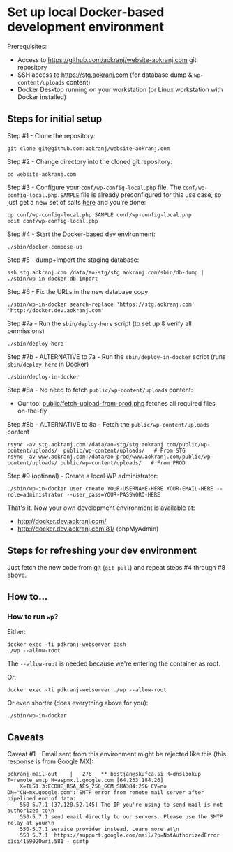 # Set up local Docker-based development environment

Prerequisites:
- Access to https://github.com/aokranj/website-aokranj.com git repository
- SSH access to https://stg.aokranj.com (for database dump & `wp-content/uploads` content)
- Docker Desktop running on your workstation (or Linux workstation with Docker installed)



## Steps for initial setup


Step #1 - Clone the repository:
```
git clone git@github.com:aokranj/website-aokranj.com
```


Step #2 - Change directory into the cloned git repository:
```
cd website-aokranj.com
```


Step #3 - Configure your `conf/wp-config-local.php` file.
The `conf/wp-config-local.php.SAMPLE` file is already preconfigured for this use case,
so just get a new set of salts [here](https://api.wordpress.org/secret-key/1.1/salt/) and you're done:
```
cp conf/wp-config-local.php.SAMPLE conf/wp-config-local.php
edit conf/wp-config-local.php
```


Step #4 - Start the Docker-based dev environment:
```
./sbin/docker-compose-up
```


Step #5 - dump+import the staging database:
```
ssh stg.aokranj.com /data/ao-stg/stg.aokranj.com/sbin/db-dump | ./sbin/wp-in-docker db import -
```


Step #6 - Fix the URLs in the new database copy
```
./sbin/wp-in-docker search-replace 'https://stg.aokranj.com' 'http://docker.dev.aokranj.com'
```


Step #7a - Run the `sbin/deploy-here` script (to set up & verify all permissions)
```
./sbin/deploy-here
```

Step #7b - ALTERNATIVE to 7a - Run the `sbin/deploy-in-docker` script (runs `sbin/deploy-here` in Docker)
```
./sbin/deploy-in-docker
```


Step #8a - No need to fetch `public/wp-content/uploads` content:
- Our tool [public/fetch-upload-from-prod.php](../public/fetch-upload-from-prod.php) fetches all required files on-the-fly


Step #8b - ALTERNATIVE to 8a - Fetch the `public/wp-content/uploads` content
```
rsync -av stg.aokranj.com:/data/ao-stg/stg.aokranj.com/public/wp-content/uploads/  public/wp-content/uploads/   # From STG
rsync -av www.aokranj.com:/data/ao-prod/www.aokranj.com/public/wp-content/uploads/ public/wp-content/uploads/   # From PROD
```


Step #9 (optional) - Create a local WP administrator:
```
./sbin/wp-in-docker user create YOUR-USERNAME-HERE YOUR-EMAIL-HERE --role=administrator --user_pass=YOUR-PASSWORD-HERE
```


That's it. Now your _own_ development environment is available at:
- http://docker.dev.aokranj.com/
- http://docker.dev.aokranj.com:81/ (phpMyAdmin)



## Steps for refreshing your dev environment

Just fetch the new code from git (`git pull`) and repeat steps #4 through #8 above.



## How to...


### How to run `wp`?

Either:
```
docker exec -ti pdkranj-webserver bash
./wp --allow-root
```
The `--allow-root` is needed because we're entering the container as root.

Or:
```
docker exec -ti pdkranj-webserver ./wp --allow-root
```

Or even shorter (does everything above for you):
```
./sbin/wp-in-docker
```



## Caveats

Caveat #1 - Email sent from this environment might be rejected like this (this response is from Google MX):
```
pdkranj-mail-out    |   276   ** bostjan@skufca.si R=dnslookup T=remote_smtp H=aspmx.l.google.com [64.233.184.26]
    X=TLS1.3:ECDHE_RSA_AES_256_GCM_SHA384:256 CV=no DN="CN=mx.google.com": SMTP error from remote mail server after pipelined end of data:
    550-5.7.1 [37.120.52.145] The IP you're using to send mail is not authorized to\n
    550-5.7.1 send email directly to our servers. Please use the SMTP relay at your\n
    550-5.7.1 service provider instead. Learn more at\n
    550 5.7.1  https://support.google.com/mail/?p=NotAuthorizedError c3si4159020wri.581 - gsmtp
```
